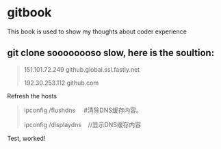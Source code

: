 # gitbook

This book is used to show my thoughts about coder experience

## **git clone soooooooso slow, here is the soultion:**

> 151.101.72.249 github.global.ssl.fastly.net
>
> 192.30.253.112 github.com

Refresh the hosts

> ipconfig /flushdns     \#清除DNS缓存内容。
>
> ipconfig /displaydns    //显示DNS缓存内容



Test,  worked!

